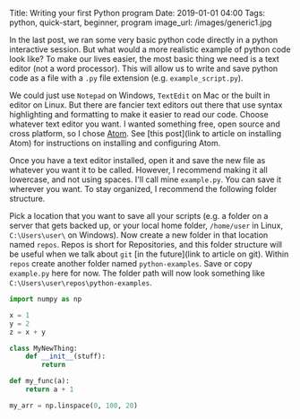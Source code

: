 Title: Writing your first Python program
Date: 2019-01-01 04:00
Tags: python, quick-start, beginner, program
image_url: /images/generic1.jpg

In the last post, we ran some very basic python code directly in a python interactive session. But what would a more realistic example of python code look like? To make our lives easier, the most basic thing we need is a text editor (not a word processor). This will allow us to write and save python code as a file with a `.py` file extension (e.g. `example_script.py`).

We could just use `Notepad` on Windows, `TextEdit` on Mac or the built in editor on Linux. But there are fancier text editors out there that use syntax highlighting and formatting to make it easier to read our code. Choose whatever text editor you want. I wanted something free, open source and cross platform, so I chose [Atom](https://atom.io/). See [this post](link to article on installing Atom) for instructions on installing and configuring Atom.

Once you have a text editor installed, open it and save the new file as whatever you want it to be called. However, I recommend making it all lowercase, and not using spaces. I'll call mine `example.py`. You can save it wherever you want. To stay organized, I recommend the following folder structure.

Pick a location that you want to save all your scripts (e.g. a folder on a server that gets backed up, or your local home folder, `/home/user` in Linux, `C:\Users\user\` on Windows). Now create a new folder in that location named `repos`. Repos is short for Repositories, and this folder structure will be useful when we talk about `git` [in the future](link to article on git). Within `repos` create another folder named `python-examples`. Save or copy `example.py` here for now. The folder path will now look something like `C:\Users\user\repos\python-examples`.


```python
import numpy as np

x = 1
y = 2
z = x + y

class MyNewThing:
    def __init__(stuff):
        return

def my_func(a):
    return a + 1

my_arr = np.linspace(0, 100, 20)
```
